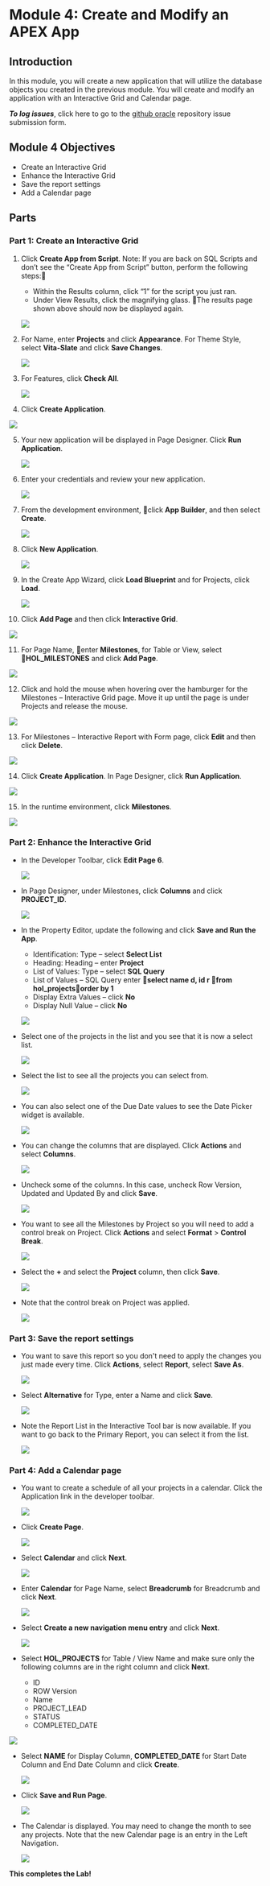 # Module 4: Create and Modify an APEX App

## Introduction

In this module, you will create a new application that will utilize the database objects you created in the previous module. You will create and modify an application with an Interactive Grid and Calendar page.

***To log issues***, click here to go to the [github oracle](https://github.com/oracle/learning-library/issues/new) repository issue submission form.

## Module 4 Objectives

- Create an Interactive Grid
- Enhance the Interactive Grid
- Save the report settings
- Add a Calendar page

## Parts

### **Part 1:** Create an Interactive Grid

1. Click **Create App from Script**. Note: If you are back on SQL Scripts and don’t see the “Create App from Script” button, perform the following steps:
   - Within the Results column, click “1” for the script you just ran.
   - Under View Results, click the magnifying glass. The results page shown above should now be displayed again.

   ![](images/Lab400/001.png)

2. For Name, enter **Projects** and click **Appearance**. For Theme Style, select **Vita-Slate** and click **Save Changes**.

   ![](images/Lab400/002.png)

3. For Features, click **Check All**.

   ![](images/Lab400/003.png)

4. Click **Create Application**.

  ![](images/Lab400/004.png)

5. Your new application will be displayed in Page Designer. Click **Run Application**.

   ![](images/Lab400/005.png)

6. Enter your credentials and review your new application.

   ![](images/Lab400/006.png)

7. From the development environment, click **App Builder**, and then select **Create**.

   ![](images/Lab400/007.png)

8. Click **New Application**.

   ![](images/Lab400/021.png)

9. In the Create App Wizard, click **Load Blueprint** and for Projects, click **Load**. 

   ![](images/Lab400/008.png)

10. Click **Add Page** and then click **Interactive Grid**.

   ![](images/Lab400/009.png)

11. For Page Name, enter **Milestones**, for Table or View, select **HOL_MILESTONES** and click **Add Page**.

   ![](images/Lab400/010.png)

12. Click and hold the mouse when hovering over the hamburger for the Milestones – Interactive Grid page. Move it up until the page is under Projects and release the mouse.

   ![](images/Lab400/011.png)

13. For Milestones – Interactive Report with Form page, click **Edit** and then click **Delete**.

   ![](images/Lab400/012.png)

14. Click **Create Application**. In Page Designer, click **Run Application**.

   ![](images/Lab400/013.png)

15. In the runtime environment, click **Milestones**.

   ![](images/Lab400/014.png)

### **Part 2:** Enhance the Interactive Grid

- In the Developer Toolbar, click **Edit Page 6**.

  ![](images/Lab400/015.png)

- In Page Designer, under Milestones, click **Columns** and click **PROJECT_ID**.

  ![](images/Lab400/016.png)

- In the Property Editor, update the following and click **Save and Run the App**.
  -  Identification: Type – select **Select List**
  -  Heading: Heading – enter **Project**
  -  List of Values: Type – select **SQL Query**
  -  List of Values – SQL Query enter **select name d, id r from hol_projectsorder by 1**
  -  Display Extra Values – click **No**
  -  Display Null Value – click **No** 

  ![](images/Lab400/017.png)

- Select one of the projects in the list and you see that it is now a select list.

  ![](images/Lab400/022.png)

- Select the list to see all the projects you can select from.

  ![](images/Lab400/023.png)

- You can also select one of the Due Date values to see the Date Picker widget is available.

  ![](images/Lab400/024.png)

- You can change the columns that are displayed. Click **Actions** and select **Columns**.

  ![](images/Lab400/025.png)

- Uncheck some of the columns. In this case, uncheck Row Version, Updated and Updated By and click **Save**.

  ![](images/Lab400/026.png)

- You want to see all the Milestones by Project so you will need to add a control break on Project. Click **Actions** and select **Format** > **Control Break**.

  ![](images/Lab400/027.png)

- Select the **+** and select the **Project** column, then click **Save**.

  ![](images/Lab400/028.png)

- Note that the control break on Project was applied.

  ![](images/Lab400/031.png)

### **Part 3:** Save the report settings

- You want to save this report so you don't need to apply the changes you just made every time. Click **Actions**, select **Report**, select **Save As**.

  ![](images/Lab400/029.png)

- Select **Alternative** for Type, enter a Name and click **Save**.

  ![](images/Lab400/030.png)

- Note the Report List in the Interactive Tool bar is now available. If you want to go back to the Primary Report, you can select it from the list.

  ![](images/Lab400/031.png)

### **Part 4:** Add a Calendar page

- You want to create a schedule of all your projects in a calendar. Click the Application link in the developer toolbar.

  ![](images/Lab400/032.png)

- Click **Create Page**.

  ![](images/Lab400/033.png)

- Select **Calendar** and click **Next**.

  ![](images/Lab400/034.png)

- Enter **Calendar** for Page Name, select **Breadcrumb** for Breadcrumb and click **Next**.

  ![](images/Lab400/035.png)

- Select **Create a new navigation menu entry** and click **Next**.

  ![](images/Lab400/036.png)

 - Select **HOL_PROJECTS** for Table / View Name and make sure only the following columns are in the right column and click **Next**.

   - ID
   - ROW Version
   - Name
   - PROJECT_LEAD
   - STATUS
   - COMPLETED_DATE

  ![](images/Lab400/037.png) 

- Select **NAME** for Display Column, **COMPLETED_DATE** for Start Date Column and End Date Column and click **Create**.

  ![](images/Lab400/038.png)

- Click **Save and Run Page**.

  ![](images/Lab400/039.png)

- The Calendar is displayed. You may need to change the month to see any projects. Note that the new Calendar page is an entry in the Left Navigation.

  ![](images/Lab400/040.png)

**This completes the Lab!**
